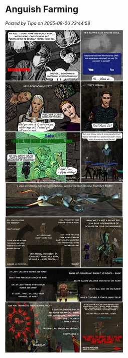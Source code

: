 # Anguish Farming

*Posted by Tipa on 2005-08-06 23:44:58*

![](../uploads/2009/01/2005-08-06-anguish-farming.jpg)

